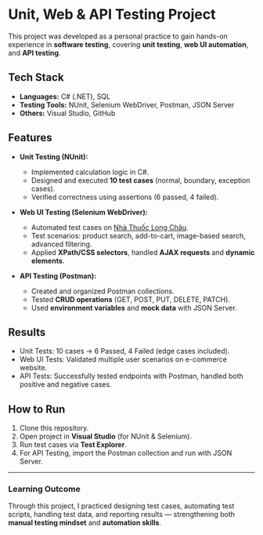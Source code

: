 # Unit, Web & API Testing Project  

This project was developed as a personal practice to gain hands-on experience in **software testing**, covering **unit testing**, **web UI automation**, and **API testing**.  

## Tech Stack
- **Languages:** C# (.NET), SQL  
- **Testing Tools:** NUnit, Selenium WebDriver, Postman, JSON Server  
- **Others:** Visual Studio, GitHub  

## Features
- **Unit Testing (NUnit):**  
  - Implemented calculation logic in C#.  
  - Designed and executed **10 test cases** (normal, boundary, exception cases).  
  - Verified correctness using assertions (6 passed, 4 failed).  

- **Web UI Testing (Selenium WebDriver):**  
  - Automated test cases on [Nhà Thuốc Long Châu](https://nhathuoclongchau.com.vn/).  
  - Test scenarios: product search, add-to-cart, image-based search, advanced filtering.  
  - Applied **XPath/CSS selectors**, handled **AJAX requests** and **dynamic elements**.  

- **API Testing (Postman):**  
  - Created and organized Postman collections.  
  - Tested **CRUD operations** (GET, POST, PUT, DELETE, PATCH).  
  - Used **environment variables** and **mock data** with JSON Server.  

## Results
- Unit Tests: 10 cases → 6 Passed, 4 Failed (edge cases included).  
- Web UI Tests: Validated multiple user scenarios on e-commerce website.  
- API Tests: Successfully tested endpoints with Postman, handled both positive and negative cases.  

## How to Run
1. Clone this repository.  
2. Open project in **Visual Studio** (for NUnit & Selenium).  
3. Run test cases via **Test Explorer**.  
4. For API Testing, import the Postman collection and run with JSON Server.  

---

### Learning Outcome
Through this project, I practiced designing test cases, automating test scripts, handling test data, and reporting results — strengthening both **manual testing mindset** and **automation skills**.
